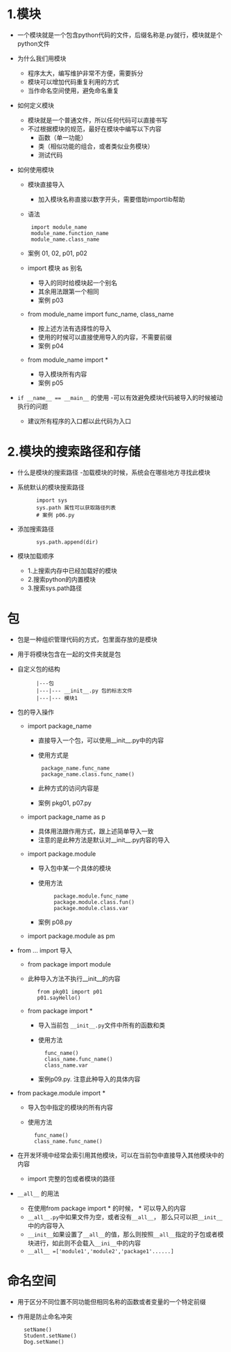 # 1.模块
- 一个模块就是一个包含python代码的文件，后缀名称是.py就行，模块就是个python文件
- 为什么我们用模块
    - 程序太大，编写维护非常不方便，需要拆分
    - 模块可以增加代码重复利用的方式
    - 当作命名空间使用，避免命名重复
- 如何定义模块
    - 模块就是一个普通文件，所以任何代码可以直接书写
    - 不过根据模块的规范，最好在模块中编写以下内容
        - 函数（单一功能）
        - 类（相似功能的组合，或者类似业务模块）
        - 测试代码
        
- 如何使用模块
    - 模块直接导入
        - 加入模块名称直接以数字开头，需要借助importlib帮助
    - 语法
    
           import module_name
           module_name.function_name
           module_name.class_name
    - 案例 01, 02, p01, p02
    - import 模块 as 别名
        - 导入的同时给模块起一个别名
        - 其余用法跟第一个相同
        - 案例 p03
        
    - from module_name import func_name, class_name
         - 按上述方法有选择性的导入
         - 使用的时候可以直接使用导入的内容，不需要前缀
         - 案例 p04
         
    - from module_name import *
        - 导入模块所有内容
        - 案例 p05
- `if __name__ == __main__` 的使用
     -可以有效避免模块代码被导入的时候被动执行的问题
     - 建议所有程序的入口都以此代码为入口
     
# 2.模块的搜索路径和存储
- 什么是模块的搜索路径
     -加载模块的时候，系统会在哪些地方寻找此模块
- 系统默认的模块搜索路径

            import sys
            sys.path 属性可以获取路径列表
            # 案例 p06.py
            
- 添加搜索路径

            sys.path.append(dir)
- 模块加载顺序
    - 1.上搜索内存中已经加载好的模块
    - 2.搜索python的内置模块
    - 3.搜索sys.path路径
    
    
# 包
- 包是一种组织管理代码的方式，包里面存放的是模块
- 用于将模块包含在一起的文件夹就是包
- 自定义包的结构

            |---包
            |---|--- __init__.py 包的标志文件
            |---|--- 模块1
            
            
- 包的导入操作
     - import package_name
         - 直接导入一个包，可以使用__init__.py中的内容
         - 使用方式是
        
                package_name.func_name
                package_name.class.func_name()
         - 此种方式的访问内容是
         - 案例 pkg01, p07.py
     - import package_name as p
         - 具体用法跟作用方式，跟上述简单导入一致
         - 注意的是此种方法是默认对__init__.py内容的导入
        
     - import package.module
         - 导入包中某一个具体的模块
         - 使用方法
        
                    package.module.func_name
                    package.module.class.fun()
                    package.module.class.var
         - 案例 p08.py
        
     - import package.module as pm
     
     
- from ... import 导入
    - from package import module
    - 此种导入方法不执行__init__的内容
    
             from pkg01 import p01
             p01.sayHello()
                                                                         
    - from package import *
        - 导入当前包 `__init__.py`文件中所有的函数和类
        - 使用方法
        
                func_name()
                class_name.func_name()
                class_name.var
        - 案例p09.py. 注意此种导入的具体内容
        
- from package.module import *
    - 导入包中指定的模块的所有内容
    - 使用方法
    
            func_name()
            class_name.func_name()
- 在开发环境中经常会索引用其他模块，可以在当前包中直接导入其他模块中的内容
    - import 完整的包或者模块的路径
    
- `__all__` 的用法
    - 在使用from package import * 的时候， * 可以导入的内容
    - `__all__.py`中如果文件为空，或者没有`__all__`， 那么只可以把`__init__`中的内容导入
    - `__init__`如果设置了`__all__`的值，那么则按照`__all__`指定的子包或者模块进行，如此则不会载入`__ini__`中的内容
    - `__all__ =['module1','module2','package1'......]`                                                  
# 命名空间
- 用于区分不同位置不同功能但相同名称的函数或者变量的一个特定前缀
- 作用是防止命名冲突

        setName()
        Student.setName()
        Dog.setName()    